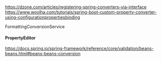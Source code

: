 https://dzone.com/articles/registering-spring-converters-via-interface
https://www.woolha.com/tutorials/spring-boot-custom-property-converter-using-configurationpropertiesbinding

FormattingConversionService

#### PropertyEditor
https://docs.spring.io/spring-framework/reference/core/validation/beans-beans.html#beans-beans-conversion

